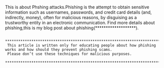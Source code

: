This is about Phshing attacks.Phishing is the attempt to obtain sensitive information such as usernames, passwords, and credit card details (and, indirectly, money), often for malicious reasons, by disguising as a trustworthy entity in an electronic communication.
     Find more details about phishing,this is my blog post about phishing(*******************).
     
     
     **********************************************************************************************************************
     This article is written only for educating people about how phishing works and how should they prevent phishing scams.
     Please don’t use these techniques for malicious purposes.
     **********************************************************************************************************************
                
